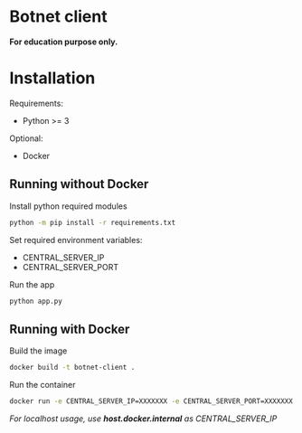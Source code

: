 # Botnet client

**For education purpose only.**

# Installation

Requirements:
- Python >= 3

Optional:
- Docker

## Running without Docker

Install python required modules
```bash
python -m pip install -r requirements.txt
```

Set required environment variables:
- CENTRAL_SERVER_IP
- CENTRAL_SERVER_PORT

Run the app
```bash
python app.py
```


## Running with Docker

Build the image
```bash
docker build -t botnet-client .
```

Run the container
```bash
docker run -e CENTRAL_SERVER_IP=XXXXXXX -e CENTRAL_SERVER_PORT=XXXXXXX botnet-client -d
```

*For localhost usage, use **host.docker.internal** as CENTRAL_SERVER_IP*